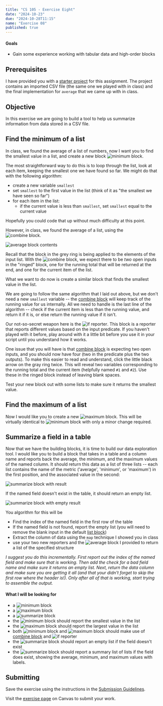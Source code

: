 ```yaml
---
title: "CS 105 - Exercise Eight"
date: "2024-10-23"
due: "2024-10-28T11:15"
name: "Exercise 08"
published: true
---
```


#### Goals

- Gain some experience working with tabular data and high-order blocks

## Prerequisites

I have provided you with a [starter project](https://snap.berkeley.edu/snap/snap.html#present:Username=christopherandrews&ProjectName=F24E08%20-%20data%20summary) for this assignment. The project contains an imported CSV file (the same one we played with in class) and the final implementation for `average` that we came up with in class.

## Objective

In this exercise we are going to build a tool to help us summarize information from data stored in a CSV file.

## Find the minimum of a list

In class, we found the average of a list of numbers, now I want you to find the smallest value in a list, and create a new block ![minimum block](../images/exercises/exercise09/minimum.png#inline).

The most straightforward way to do this is to loop through the list, look at each item, keeping the smallest one we have found so far. We might do that with the following algorithm:

- create a new variable `smallest`
- set `smallest` to the first value in the list (think of it as "the smallest we have seen so far")
- for each item in the list:
  - if the current value is less than `smallest`, set `smallest` equal to the current value

Hopefully you could code that up without much difficulty at this point.

However, in class, we found the average of a list, using the ![combine block](../images/snap-blocks/combine.png#inline).

![average block contents](../images/exercises/exercise09/average-script.png)

Recall that the block in the grey ring is being applied to the elements of the input list. With the ![combine block](../images/snap-blocks/combine.png#inline), we expect there to be _two_ open inputs in the "ringed" block, one for the running total that will be returned at the end, and one for the current item of the list.

What we want to do now is create a similar block that finds the smallest value in the list.

We are going to follow the same algorithm that I laid out above, but we don't need a new `smallest` variable -- the [combine block](../images/snap-blocks/combine.png#inline) will keep track of the running value for us internally. All we need to handle is the last line of the algorithm -- check if the current item is less than the running value, and return it if it is, or else return the running value if it isn't.

Our not-so-secret weapon here is the ![if reporter ](../images/snap-blocks/if-reporter.png#inline). This block is a reporter that reports different values based on the input predicate. If you haven't played with it before, play around with it a little bit before you use it in your script until you understand how it works.

One issue that you will have is that [combine block](../images/snap-blocks/combine.png#inline) is expecting two open inputs, and you should now have four (two in the predicate plus the two outputs). To make this easier to read and understand, click the little black arrow on the gray ring twice. This will reveal two variables corresponding to the running total and the current item (helpfully named `#1` and `#2`). Use these in the ringed block instead of leaving blank spaces.

Test your new block out with some lists to make sure it returns the smallest value.

## Find the maximum of a list

Now I would like you to create a new ![maximum block](../images/exercises/exercise09/maximum.png#inline). This will be virtually identical to ![minimum block](../images/exercises/exercise09/minimum.png#inline) with only a minor change required.

## Summarize a field in a table

Now that we have the building blocks, it is time to build our data exploration tool. I would like you to build a block that takes in a table and a column name and reports back the average, the minimum, and the maximum values of the named column. It should return this data as a list of three lists -- each list contains the name of the metric ('average', 'minimum', or 'maximum') in the first position, and the associated value in the second:

![summarize block with result](../images/exercises/exercise09/summarize-result.png)

If the named field doesn't exist in the table, it should return an empty list.

![summarize block with empty result](../images/exercises/exercise09/summarize-result-bad.png)

You algorithm for this will be

- Find the index of the named field in the first row of the table
- If the named field is not found, report the empty list (you will need to remove the blank input in the default [list block](../images/snap-blocks/list.png#inline))
- Extract the column of data using the `map` technique I showed you in class
- use your two new reporters and the ![average block](../images/exercises/exercise09/average.png#inline) I provided to return a list of the specified structure

_I suggest you do this incrementally. First report out the index of the named field and make sure that is working. Then add the check for a bad field name and make sure it returns an empty list. Next, return the data column and make sure you are getting it all (and that your didn't forget to skip the first row where the header is!). Only after all of that is working, start trying to assemble the output._

#### What I will be looking for

- a ![minimum block](../images/exercises/exercise09/minimum.png#inline)
- a ![maximum block](../images/exercises/exercise09/maximum.png#inline)
- a ![summarize block](../images/exercises/exercise09/summarize.png#inline)
- the ![minimum block](../images/exercises/exercise09/minimum.png#inline) should report the smallest value in the list
- the ![maximum block](../images/exercises/exercise09/maximum.png#inline) should report the largest value in the list
- both ![minimum block](../images/exercises/exercise09/minimum.png#inline) and ![maximum block](../images/exercises/exercise09/maximum.png#inline) should make use of [combine block](../images/snap-blocks/combine.png#inline) and ![if reporter ](../images/snap-blocks/if-reporter.png#inline)
- the ![summarize block](../images/exercises/exercise09/summarize.png#inline) should report an empty list if the field doesn't exist
- the ![summarize block](../images/exercises/exercise09/summarize.png#inline) should report a summary list of lists if the field does exist, showing the average, minimum, and maximum values with labels.

## Submitting

Save the exercise using the instructions in the [Submission Guidelines](../resources/submissions).

Visit the [exercise page](https://middlebury.instructure.com/courses/15553/assignments/289633) on Canvas to submit your work.
